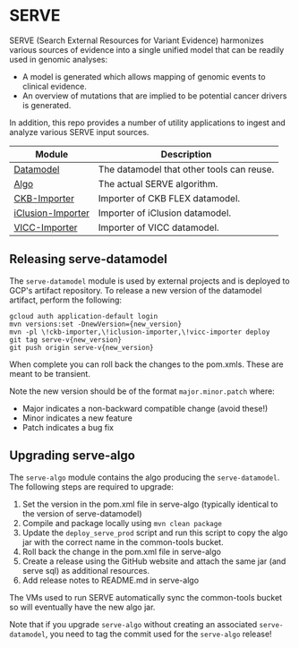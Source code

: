 # SERVE

SERVE (Search External Resources for Variant Evidence) harmonizes various sources of evidence into a single unified model that can be
readily used in genomic analyses:

- A model is generated which allows mapping of genomic events to clinical evidence.
- An overview of mutations that are implied to be potential cancer drivers is generated.

In addition, this repo provides a number of utility applications to ingest and analyze various SERVE input sources.

| Module                                 | Description                               |
|----------------------------------------|-------------------------------------------|
| [Datamodel](datamodel)                 | The datamodel that other tools can reuse. |
| [Algo](algo)                           | The actual SERVE algorithm.               |
| [CKB-Importer](ckb-importer)           | Importer of CKB FLEX datamodel.           |
| [iClusion-Importer](iclusion-importer) | Importer of iClusion datamodel.           |
| [VICC-Importer](algo)                  | Importer of VICC datamodel.               |

## Releasing serve-datamodel

The `serve-datamodel` module is used by external projects and is deployed to GCP's artifact repository.
To release a new version of the datamodel artifact, perform the following:

```shell
gcloud auth application-default login
mvn versions:set -DnewVersion={new_version}
mvn -pl \!ckb-importer,\!iclusion-importer,\!vicc-importer deploy
git tag serve-v{new_version}
git push origin serve-v{new_version}
```

When complete you can roll back the changes to the pom.xmls. These are meant to be transient.

Note the new version should be of the format `major.minor.patch` where:

- Major indicates a non-backward compatible change (avoid these!)
- Minor indicates a new feature
- Patch indicates a bug fix

## Upgrading serve-algo

The `serve-algo` module contains the algo producing the `serve-datamodel`. The following steps are required to upgrade:

1. Set the version in the pom.xml file in serve-algo (typically identical to the version of serve-datamodel)
2. Compile and package locally using `mvn clean package`
3. Update the `deploy_serve_prod` script and run this script to copy the algo jar with the correct name in the common-tools bucket.
4. Roll back the change in the pom.xml file in serve-algo
4. Create a release using the GitHub website and attach the same jar (and serve sql) as additional resources.
5. Add release notes to README.md in serve-algo

The VMs used to run SERVE automatically sync the common-tools bucket so will eventually have the new algo jar.

Note that if you upgrade `serve-algo` without creating an associated `serve-datamodel`, you need to tag the commit used for the `serve-algo`
release!

